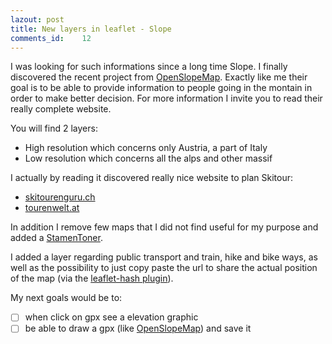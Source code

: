 ```yaml
---
lazout: post
title: New layers in leaflet - Slope
comments_id: 	12
---
```


I was looking for such informations since a long time Slope.
I finally discovered the recent project from [OpenSlopeMap](https://www.openslopemap.org/). Exactly like me their goal is to be able to provide information to people going in the montain in order to make better decision. For more information I invite you to read their really complete website.

You will find 2 layers:

- High resolution which concerns only Austria, a part of Italy
- Low resolution which concerns all the alps and other massif

I actually by reading it discovered really nice website to plan Skitour:

- [skitourenguru.ch](https://www.skitourenguru.ch/index.php)
- [tourenwelt.at](http://www.tourenwelt.at)

In addition I remove few maps that I did not find useful for my purpose and added a [StamenToner](http://maps.stamen.com/toner/#12/37.7706/-122.3782).

I added a layer regarding public transport and train, hike and bike ways, as well as the possibility to just copy paste the url to share the actual position of the map (via the [leaflet-hash plugin](https://github.com/mlevans/leaflet-hash)).

My next goals would be to:

- [ ] when click on gpx see a elevation graphic
- [ ] be able to draw a gpx (like [OpenSlopeMap](https://www.openslopemap.org/)) and save it
